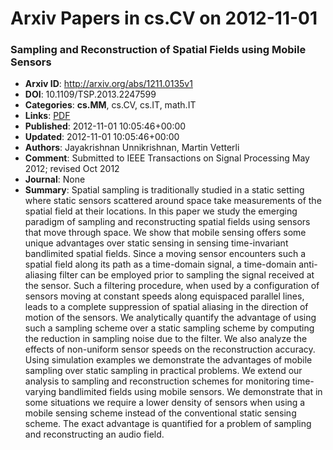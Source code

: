 # Arxiv Papers in cs.CV on 2012-11-01
### Sampling and Reconstruction of Spatial Fields using Mobile Sensors
- **Arxiv ID**: http://arxiv.org/abs/1211.0135v1
- **DOI**: 10.1109/TSP.2013.2247599
- **Categories**: **cs.MM**, cs.CV, cs.IT, math.IT
- **Links**: [PDF](http://arxiv.org/pdf/1211.0135v1)
- **Published**: 2012-11-01 10:05:46+00:00
- **Updated**: 2012-11-01 10:05:46+00:00
- **Authors**: Jayakrishnan Unnikrishnan, Martin Vetterli
- **Comment**: Submitted to IEEE Transactions on Signal Processing May 2012; revised
  Oct 2012
- **Journal**: None
- **Summary**: Spatial sampling is traditionally studied in a static setting where static sensors scattered around space take measurements of the spatial field at their locations. In this paper we study the emerging paradigm of sampling and reconstructing spatial fields using sensors that move through space. We show that mobile sensing offers some unique advantages over static sensing in sensing time-invariant bandlimited spatial fields. Since a moving sensor encounters such a spatial field along its path as a time-domain signal, a time-domain anti-aliasing filter can be employed prior to sampling the signal received at the sensor. Such a filtering procedure, when used by a configuration of sensors moving at constant speeds along equispaced parallel lines, leads to a complete suppression of spatial aliasing in the direction of motion of the sensors. We analytically quantify the advantage of using such a sampling scheme over a static sampling scheme by computing the reduction in sampling noise due to the filter. We also analyze the effects of non-uniform sensor speeds on the reconstruction accuracy. Using simulation examples we demonstrate the advantages of mobile sampling over static sampling in practical problems.   We extend our analysis to sampling and reconstruction schemes for monitoring time-varying bandlimited fields using mobile sensors. We demonstrate that in some situations we require a lower density of sensors when using a mobile sensing scheme instead of the conventional static sensing scheme. The exact advantage is quantified for a problem of sampling and reconstructing an audio field.



